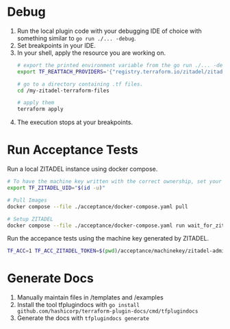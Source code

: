 # Debug

1. Run the local plugin code with your debugging IDE of choice with something similar to `go run ./... -debug`.
2. Set breakpoints in your IDE.
3. In your shell, apply the resource you are working on.
   ```bash
   # export the printed environment variable from the go run ./... -debug command above. E.g.
   export TF_REATTACH_PROVIDERS='{"registry.terraform.io/zitadel/zitadel":{"Protocol":"grpc","ProtocolVersion":6,"Pid":8123,"Test":true,"Addr":{"Network":"unix","String":"/tmp/plugin275634719"}}}'

   # go to a directory containing .tf files.
   cd /my-zitadel-terraform-files

   # apply them
   terraform apply
   ```
4. The execution stops at your breakpoints.

# Run Acceptance Tests

Run a local ZITADEL instance using docker compose.

```bash
# To have the machine key written with the correct ownership, set your current users ID.
export TF_ZITADEL_UID="$(id -u)"

# Pull Images
docker compose --file ./acceptance/docker-compose.yaml pull

# Setup ZITADEL
docker compose --file ./acceptance/docker-compose.yaml run wait_for_zitadel
```

Run the accepance tests using the machine key generated by ZITADEL.

```bash
TF_ACC=1 TF_ACC_ZITADEL_TOKEN=$(pwd)/acceptance/machinekey/zitadel-admin-sa.json go test ./...
```

# Generate Docs

1. Manually maintain files in /templates and /examples
1. Install the tool tfplugindocs with `go install github.com/hashicorp/terraform-plugin-docs/cmd/tfplugindocs`
1. Generate the docs with `tfplugindocs generate`
